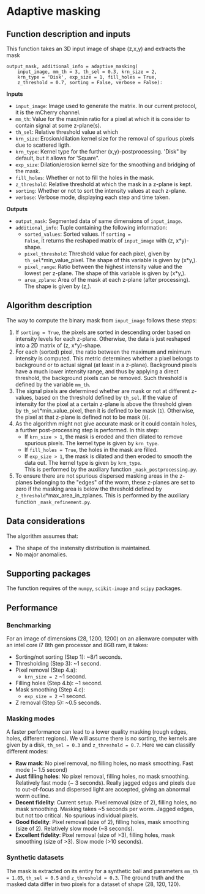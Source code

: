 # Adaptive masking
## Function description and inputs
This function takes an 3D input image of shape (z,x,y) and extracts the mask
```
output_mask, additional_info = adaptive_masking(
    input_image, mm_th = 3, th_sel = 0.3, krn_size = 2,
    krn_type = 'Disk', exp_size = 1, fill_holes = True, 
    z_threshold = 0.7, sorting = False, verbose = False):
```
**Inputs**
- <code>input_image</code>: Image used to generate the matrix. In our current protocol, it is the mCherry channel.
- <code>mm_th</code>: Value for the max/min ratio for a pixel at which it is consider to contain signal at some z-plane(s).
- <code>th_sel</code>: Relative threshold value at which 
- <code>krn_size</code>: Erosion/dilation kernel size for the removal of spurious pixels due to scattered ligth.
- <code>krn_type</code>: Kernel type for the further (x,y)-postprocessing. 'Disk" by default, but it allows for 'Square".
- <code>exp_size</code>: Dilation/erosion kernel size for the smoothing and bridging of the mask.
- <code>fill_holes</code>: Whether or not to fill the holes in the mask.
- <code>z_threshold</code>: Relative threshold at which the mask in a z-plane is kept.
- <code>sorting</code>: Whether or not to sort the intensity values at each z-plane.
- <code>verbose</code>: Verbose mode, displaying each step and time taken.

**Outputs**
- <code>output_mask</code>: Segmented data of same dimensions of <code>input_image</code>.
- <code>additional_info</code>: Tuple containing the following information:
  - <code>sorted_values</code>: Sorted values. If <code>sorting = False</code>, it returns the reshaped matrix of <code>input_image</code> with (z, x\*y)-shape.
  - <code>pixel_threshold</code>: Threshold value for each pixel, given by <code>th_sel</code>\*min_value_pixel. The shape of this variable is given by (x\*y,).
  - <code>pixel_range</code>: Ratio between the highest intensity value and the lowest per z-plane. The shape of this variable is given by (x\*y,).
  - <code>area_zplane</code>: Area of the mask at each z-plane (after processing). The shape is given by (z,).

## Algorithm description
The way to compute the binary mask from <code>input_image</code> follows these steps:
1. If <code>sorting = True</code>, the pixels are sorted in descending order based on intensity levels for each z-plane. Otherwise, the data is just reshaped into a 2D matrix of (z, x\*y)-shape.
2. For each (sorted) pixel, the ratio between the maximum and minimum intensity is computed. This metric determines whether a pixel belongs to background or to actual signal (at least in a z-plane). Background pixels have a much lower intensity range, and thus by applying a direct threshold, the background pixels can be removed. Such threshold is defined by the variable <code>mm_th</code>.
3. The signal pixels are determined whether are mask or not at different z-values, based on the threshold defined by <code>th_sel</code>. If the value of intensity for the pixel at a certain z-plane is above the threshold given by <code>th_sel</code>\*min_value_pixel, then it is defined to be mask (<code>1</code>). Otherwise, the pixel at that z-plane is defined not to be mask (<code>0</code>).
4. As the algorithm might not give accurate mask or it could contain holes, a further post-processing step is performed. In this step:
   - If <code>krn_size > 1</code>, the mask is eroded and then dilated to remove spurious pixels. The kernel type is given by <code>krn_type</code>.
   - If <code>fill_holes = True</code>, the holes in the mask are filled.
   - If <code>exp_size > 1</code>, the mask is dilated and then eroded to smooth the data out. The kernel type is given by <code>krn_type</code>. <br>
This is performed by the auxiliary function <code>_mask_postprocessing.py</code>.
5. To ensure there are not spurious dispersed masking areas in the z-planes belonging to the "edges" of the worm, these z-planes are set to zero if the masking area is below the threshold defined by <code>z_threshold</code>\*max_area_in_zplanes. This is performed by the auxiliary function <code>_mask_refinement.py</code>.

## Data considerations
The algorithm assumes that:
- The shape of the instensity distribution is maintained.
- No major anomalies.

## Supporting packages
The function requires of the <code>numpy</code>, <code>scikit-image</code> and <code>scipy</code> packages.

## Performance
### Benchmarking
For an image of dimensions (28, 1200, 1200) on an alienware computer with an intel core i7 8th gen processor and 8GB ram, it takes:
- Sorting/not sorting (Step 1): ~8/1 seconds.
- Thresholding (Step 3): ~1 second.
- Pixel removal (Step 4.a):
  - <code>krn_size = 2</code> ~1 second.
- Filling holes (Step 4.b): ~1 second.
- Mask smoothing (Step 4.c):
  - <code>exp_size = 2</code> ~1 second.
- Z removal (Step 5): ~0.5 seconds.

### Masking modes
A faster performance can lead to a lower quality masking (rough edges, holes, different regions). We will assume there is no sorting, the kernels are given by a disk, <code>th_sel = 0.3</code> and <code>z_threshold = 0.7</code>. Here we can classify different modes:
- **Raw mask**: No pixel removal, no filling holes, no mask smoothing. Fast mode (~ 1.5 second)
- **Just filling holes**: No pixel removal, filling holes, no mask smoothing. Relatively fast mode (~ 3 seconds). Really jagged edges and pixels due to out-of-focus and dispersed light are accepted, giving an abnormal worm outline.
- **Decent fidelity**: Current setup. Pixel removal (size of 2), filling holes, no mask smoothing. Masking takes ~5 seconds per worm. Jagged edges, but not too critical. No spurious individual pixels.
- **Good fidelity**: Pixel removal (size of 2), filling holes, mask smoothing (size of 2). Relatively slow mode (~8 seconds).
- **Excellent fidelity**: Pixel removal (size of >3), filling holes, mask smoothing (size of >3). Slow mode (>10 seconds).

### Synthetic datasets
The mask is extracted on its entiry for a synthetic ball and parameters <code>mm_th = 1.05</code>, <code>th_sel = 0.5</code> and <code>z_threshold = 0.3</code>. The ground truth and the masked data differ in two pixels for a dataset of shape (28, 120, 120).
